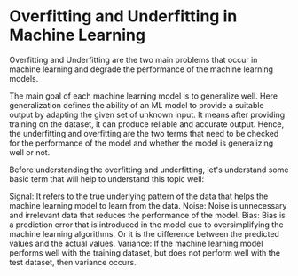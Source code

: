 # Overfitting and Underfitting in Machine Learning
Overfitting and Underfitting are the two main problems that occur in machine learning and degrade the performance of the machine learning models.

The main goal of each machine learning model is to generalize well. Here generalization defines the ability of an ML model to provide a suitable output by adapting the given set of unknown input. It means after providing training on the dataset, it can produce reliable and accurate output. Hence, the underfitting and overfitting are the two terms that need to be checked for the performance of the model and whether the model is generalizing well or not.

Before understanding the overfitting and underfitting, let's understand some basic term that will help to understand this topic well:

Signal: It refers to the true underlying pattern of the data that helps the machine learning model to learn from the data.
Noise: Noise is unnecessary and irrelevant data that reduces the performance of the model.
Bias: Bias is a prediction error that is introduced in the model due to oversimplifying the machine learning algorithms. Or it is the difference between the predicted values and the actual values.
Variance: If the machine learning model performs well with the training dataset, but does not perform well with the test dataset, then variance occurs.

